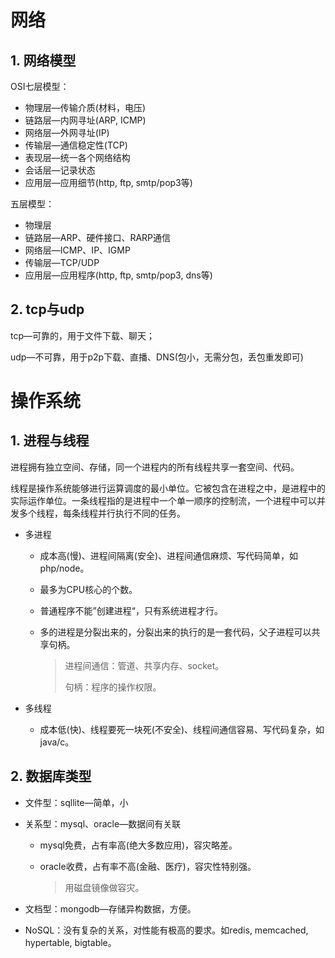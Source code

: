 # 网络

## 1. 网络模型

OSI七层模型：

- 物理层—传输介质(材料，电压)
- 链路层—内网寻址(ARP, ICMP)
- 网络层—外网寻址(IP)
- 传输层—通信稳定性(TCP)
- 表现层—统一各个网络结构
- 会话层—记录状态
- 应用层—应用细节(http, ftp, smtp/pop3等)

五层模型：

- 物理层
- 链路层—ARP、硬件接口、RARP通信
- 网络层—ICMP、IP、IGMP
- 传输层—TCP/UDP
- 应用层—应用程序(http, ftp, smtp/pop3, dns等)

## 2. tcp与udp

tcp—可靠的，用于文件下载、聊天；

udp—不可靠，用于p2p下载、直播、DNS(包小，无需分包，丢包重发即可)

# 操作系统

## 1. 进程与线程

进程拥有独立空间、存储，同一个进程内的所有线程共享一套空间、代码。

线程是操作系统能够进行运算调度的最小单位。它被包含在进程之中，是进程中的实际运作单位。一条线程指的是进程中一个单一顺序的控制流，一个进程中可以并发多个线程，每条线程并行执行不同的任务。

- 多进程
  - 成本高(慢)、进程间隔离(安全)、进程间通信麻烦、写代码简单，如php/node。

  - 最多为CPU核心的个数。

  - 普通程序不能”创建进程“，只有系统进程才行。

  - 多的进程是分裂出来的，分裂出来的执行的是一套代码，父子进程可以共享句柄。

    > 进程间通信：管道、共享内存、socket。
    >
    > 句柄：程序的操作权限。

- 多线程
  
  - 成本低(快)、线程要死一块死(不安全)、线程间通信容易、写代码复杂，如java/c。

## 2. 数据库类型

- 文件型：sqllite—简单，小

- 关系型：mysql、oracle—数据间有关联

  - mysql免费，占有率高(绝大多数应用)，容灾略差。

  - oracle收费，占有率不高(金融、医疗)，容灾性特别强。

    > 用磁盘镜像做容灾。

- 文档型：mongodb—存储异构数据，方便。

- NoSQL：没有复杂的关系，对性能有极高的要求。如redis, memcached, hypertable, bigtable。